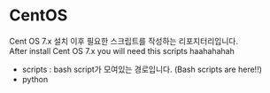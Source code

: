 # CentOS

Cent OS 7.x 설치 이후 필요한 스크립트를 작성하는 리포지터리입니다.<br>
After install Cent OS 7.x  you will need this scripts haahahahah


 - scripts : bash script가 모여있는 경로입니다. (Bash scripts are here!!)
 - python
